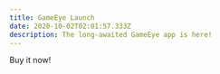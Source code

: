 ```yaml
---
title: GameEye Launch
date: 2020-10-02T02:01:57.333Z
description: The long-awaited GameEye app is here!
---
```

Buy it now!